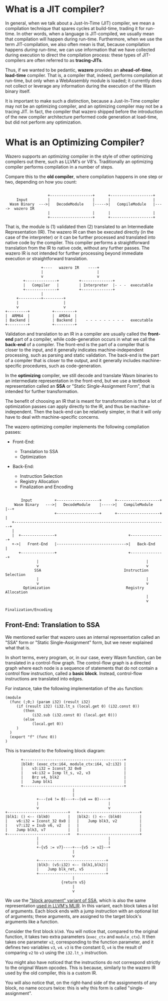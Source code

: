 What is a JIT compiler?
=======================

In general, when we talk about a Just-In-Time (JIT) compiler, we mean a compilation technique that spares cycles at build-time, trading it for run-time. In other words, when a language is JIT-compiled, we usually mean that compilation will happen during run-time. Furthermore, when we use the term JIT-compilation, we also often mean is that, because compilation happens _during run-time_, we can use information that we have collected during execution to direct the compilation process: these types of JIT-compilers are often referred to as **tracing-JITs**.

Thus, if we wanted to be pedantic, **wazero** provides an **ahead-of-time**, **load-time** compiler. That is, a compiler that, indeed, performs compilation at run-time, but only when a WebAssembly module is loaded; it currently does not collect or leverage any information during the execution of the Wasm binary itself.

It is important to make such a distinction, because a Just-In-Time compiler may not be an optimizing compiler, and an optimizing compiler may not be a tracing JIT. In fact, the compiler that wazero shipped before the introduction of the new compiler architecture performed code generation at load-time, but did not perform any optimization.

# What is an Optimizing Compiler?

Wazero supports an _optimizing_ compiler in the style of other optimizing compilers out there, such as LLVM's or V8's. Traditionally an optimizing compiler performs compilation in a number of steps.

Compare this to the **old compiler**, where compilation happens in one step or two, depending on how you count:


```goat

                   +-------------------+      +-------------------+
     Input         |                   |      |                   |
  Wasm Binary  --->|   DecodeModule    |----->|   CompileModule   |---->  wazero IR
                   |                   |      |                   |
                   +-------------------+      +-------------------+
```

That is, the module is (1) validated then (2) translated to an Intermediate Representation (IR).
The wazero IR can then be executed directly (in the case of the interpreter) or it can be further processed and translated into native code by the compiler. This compiler performs a straightforward translation from the IR to native code, without any further passes. The wazero IR is not intended for further processing beyond immediate execution or straightforward translation.

```goat
                +----   wazero IR    ----+
                |                        |
                v                        v
        +--------------+         +--------------+
        |   Compiler   |         | Interpreter  |- - -  executable
        +--------------+         +--------------+
                |
     +----------+---------+
     |                    |
     v                    v
+---------+          +---------+
|  ARM64  |          |  AMD64  |
| Backend |          | Backend |    - - - - - - - - -   executable
+---------+          +---------+
```


Validation and translation to an IR in a compiler are usually called the **front-end** part of a compiler, while code-generation occurs in what we call the **back-end** of a compiler. The front-end is the part of a compiler that is closer to the input, and it generally indicates machine-independent processing, such as parsing and static validation. The back-end is the part of a compiler that is closer to the output, and it generally includes machine-specific procedures, such as code-generation.

In the **optimizing** compiler, we still decode and translate Wasm binaries to an intermediate representation in the front-end, but we use a textbook representation called an **SSA** or "Static Single-Assignment Form", that is intended for further transformation.

The benefit of choosing an IR that is meant for transformation is that a lot of optimization passes can apply directly to the IR, and thus be machine-independent. Then the back-end can be relatively simpler, in that it will only have to deal with machine-specific concerns.

The wazero optimizing compiler implements the following compilation passes:

* Front-End:
  - Translation to SSA
  - Optimization

* Back-End:
  - Instruction Selection
  - Registry Allocation
  - Finalization and Encoding

```goat

       Input          +-------------------+      +-------------------+
    Wasm Binary   --->|   DecodeModule    |----->|   CompileModule   |--+
                      +-------------------+      +-------------------+  |
   +--------------------------------------------------------------------+
   |
   |  +---------------+                                +---------------+
   +->|   Front-End   |------------------------------->|   Back-End    |
      +---------------+                                +---------------+
              |                                                |
              v                                                v
             SSA                                     Instruction Selection
              |                                                |
              v                                                v
        Optimization                                  Registry Allocation
                                                               |
                                                               v
                                                     Finalization/Encoding
```

## Front-End: Translation to SSA

We mentioned earlier that wazero uses an internal representation called an "SSA" form or "Static Single-Assignment" form,
but we never explained what that is.

In short terms, every program, or, in our case, every Wasm function, can be translated in a control-flow graph.
The control-flow graph is a directed graph where each node is a sequence of statements that do not contain a control flow instruction,
called a **basic block**. Instead, control-flow instructions are translated into edges.

For instance, take the following implementation of the `abs` function:

```wasm
(module
  (func (;0;) (param i32) (result i32)
     (if (result i32) (i32.lt_s (local.get 0) (i32.const 0))
        (then
            (i32.sub (i32.const 0) (local.get 0)))
        (else
            (local.get 0))
     )
  )
  (export "f" (func 0))
)
```

This is translated to the following block diagram:

```goat
       +---------------------------------------------+
       |blk0: (exec_ctx:i64, module_ctx:i64, v2:i32) |
       |    v3:i32 = Iconst_32 0x0                   |
       |    v4:i32 = Icmp lt_s, v2, v3               |
       |    Brz v4, blk2                             |
       |    Jump blk1                                |
       +---------------------------------------------+
                              |
                              |
              +---(v4 != 0)---+--(v4 == 0)----+
              |                               |
              v                               v
+---------------------------+   +---------------------------+
|blk1: () <-- (blk0)        |   |blk2: () <-- (blk0)        |
|    v6:i32 = Iconst_32 0x0 |   |    Jump blk3, v2          |
|    v7:i32 = Isub v6, v2   |   |                           |
|    Jump blk3, v7          |   |                           |
+---------------------------+   +---------------------------+
              |                               |
              |                               |
              +-{v5 := v7}----+---{v5 := v2}--+
                              |
                              v
              +------------------------------+
              |blk3: (v5:i32) <-- (blk1,blk2)|
              |    Jump blk_ret, v5          |
              +------------------------------+
                              |
                         {return v5}
                              |
                              v
```

We use the ["block argument" variant of SSA][ssa-blocks], which is also the same representation [used in LLVM's MLIR][llvm-mlir]. In this variant, each block takes a list of arguments. Each block ends with a jump instruction with an optional list of arguments; these arguments, are assigned to the target block's arguments like a function.

Consider the first block `blk0`. You will notice that, compared to the original function, it takes two extra parameters (`exec_ctx` and `module_ctx`). It then takes one parameter `v2`, corresponding to the function parameter, and it defines two variables `v3`, `v4`. `v3` is the constant 0, `v4` is the result of comparing `v2` to `v3` using the `i32.lt_s` instruction.

You might also have noticed that the instructions do not correspond strictly to  the original Wasm opcodes. This is because, similarly to the wazero IR used by the old compiler, this is a custom IR.

You will also notice that, on the right-hand side of the assignments of any block, no name occurs twice: this is why this form is called "single-assignment".








<!--
which is equivalent to the traditional PHI function based one, but more convenient during optimizations.
However, in this package's source code comment, we might use PHI whenever it seems necessary in order to be aligned with
existing literatures, e.g. SSA level optimization algorithms are often described using PHI nodes.



The algorithm to resolve variable definitions used here is based on the paper
"Simple and Efficient Construction of Static Single Assignment Form": https://link.springer.com/content/pdf/10.1007/978-3-642-37051-9_6.pdf.
-->

[ssa-blocks]: https://en.wikipedia.org/wiki/Static_single-assignment_form#Block_arguments
[llvm-mlir]: https://mlir.llvm.org/docs/Rationale/Rationale/#block-arguments-vs-phi-nodes
